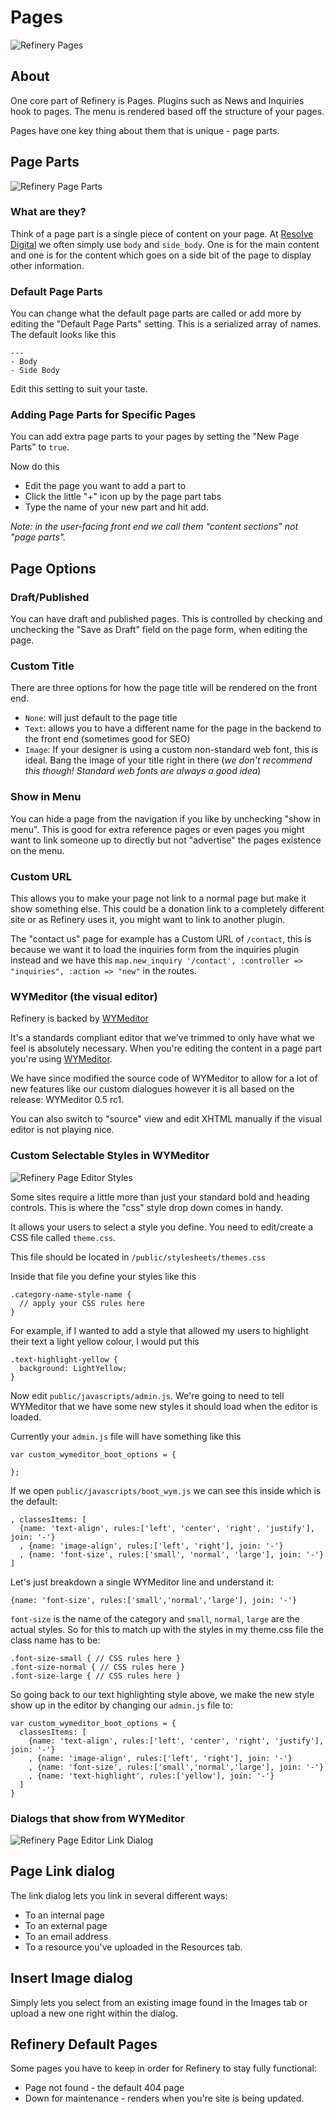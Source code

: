 # Pages

![Refinery Pages](http://refinerycms.com/system/images/0000/0656/pages.png)

## About

One core part of Refinery is Pages. Plugins such as News and Inquiries hook to pages. The menu is rendered based off the structure of your pages.

Pages have one key thing about them that is unique - page parts.

## Page Parts

![Refinery Page Parts](http://refinerycms.com/system/images/0000/0586/editing-page.png)

### What are they?

Think of a page part is a single piece of content on your page. At [Resolve Digital](http://www.resolvedigital.co.nz) we often simply use ``body`` and ``side_body``. One is for the main content and one is for the content which goes on a side bit of the page to display other information.

### Default Page Parts

You can change what the default page parts are called or add more by editing the "Default Page Parts" setting. This is a serialized array of names. The default looks like this

    ---
    - Body
    - Side Body

Edit this setting to suit your taste.

### Adding Page Parts for Specific Pages

You can add extra page parts to your pages by setting the "New Page Parts" to ``true``.

Now do this

* Edit the page you want to add a part to
* Click the little "+" icon up by the page part tabs
* Type the name of your new part and hit add.

_Note: in the user-facing front end we call them "content sections" not "page parts"._

## Page Options

### Draft/Published

You can have draft and published pages. This is controlled by checking and unchecking the "Save as Draft" field on the page form, when editing the page.

### Custom Title

There are three options for how the page title will be rendered on the front end.

* ``None``: will just default to the page title
* ``Text``: allows you to have a different name for the page in the backend to the front end (sometimes good for SEO)
* ``Image``: If your designer is using a custom non-standard web font, this is ideal. Bang the image of your title right in there (_we don't recommend this though! Standard web fonts are always a good idea_)

### Show in Menu

You can hide a page from the navigation if you like by unchecking "show in menu". This is good for extra reference pages or even pages you might want to link someone up to directly but not "advertise" the pages existence on the menu.

### Custom URL

This allows you to make your page not link to a normal page but make it show something else. This could be a donation link to a completely different site or as Refinery uses it, you might want to link to another plugin.

The "contact us" page for example has a Custom URL of ``/contact``, this is because we want it to load the inquiries form from the inquiries plugin instead and we have this ``map.new_inquiry '/contact', :controller => "inquiries", :action => "new"`` in the routes.

### WYMeditor (the visual editor)

Refinery is backed by [WYMeditor](http://www.wymeditor.org/)

It's a standards compliant editor that we've trimmed to only have what we feel is absolutely necessary. When you're editing the content in a page part you're using [WYMeditor](http://www.wymeditor.org/).

We have since modified the source code of WYMeditor to allow for a lot of new features like our custom dialogues however it is all based on the release: WYMeditor 0.5 rc1.

You can also switch to "source" view and edit XHTML manually if the visual editor is not playing nice.

### Custom Selectable Styles in WYMeditor

![Refinery Page Editor Styles](http://refinerycms.com/system/images/0000/0596/editing-page-style.png)

Some sites require a little more than just your standard bold and heading controls. This is where the "css" style drop down comes in handy.

It allows your users to select a style you define. You need to edit/create a CSS file called ``theme.css``.

This file should be located in ``/public/stylesheets/themes.css``

Inside that file you define your styles like this

    .category-name-style-name {
      // apply your CSS rules here
    }

For example, if I wanted to add a style that allowed my users to highlight their text a light yellow colour, I would put this

    .text-highlight-yellow {
      background: LightYellow;
    }

Now edit ``public/javascripts/admin.js``. We're going to need to tell WYMeditor that we have some new styles it should load when the editor is loaded.

Currently your ``admin.js`` file will have something like this

    var custom_wymeditor_boot_options = {

    };

If we open ``public/javascripts/boot_wym.js`` we can see this inside which is the default:

    , classesItems: [
      {name: 'text-align', rules:['left', 'center', 'right', 'justify'], join: '-'}
      , {name: 'image-align', rules:['left', 'right'], join: '-'}
      , {name: 'font-size', rules:['small', 'normal', 'large'], join: '-'}
    ]

Let's just breakdown a single WYMeditor line and understand it:

    {name: 'font-size', rules:['small','normal','large'], join: '-'}

``font-size`` is the name of the category and ``small``, ``normal``, ``large`` are the actual styles. So for this to match up with the styles in my theme.css file the class name has to be:

    .font-size-small { // CSS rules here }
    .font-size-normal { // CSS rules here }
    .font-size-large { // CSS rules here }

So going back to our text highlighting style above, we make the new style show up in the editor by changing our ``admin.js`` file to:

    var custom_wymeditor_boot_options = {
      classesItems: [
        {name: 'text-align', rules:['left', 'center', 'right', 'justify'], join: '-'}
        , {name: 'image-align', rules:['left', 'right'], join: '-'}
        , {name: 'font-size', rules:['small','normal','large'], join: '-'}
        , {name: 'text-highlight', rules:['yellow'], join: '-'}
      ]
    }

### Dialogs that show from WYMeditor

![Refinery Page Editor Link Dialog](http://refinerycms.com/system/images/0000/0636/link-dialog.png)

## Page Link dialog

The link dialog lets you link in several different ways:

* To an internal page
* To an external page
* To an email address
* To a resource you've uploaded in the Resources tab.

## Insert Image dialog

Simply lets you select from an existing image found in the Images tab or upload a new one right within the dialog.

## Refinery Default Pages

Some pages you have to keep in order for Refinery to stay fully functional:

* Page not found - the default 404 page
* Down for maintenance - renders when you're site is being updated.